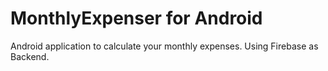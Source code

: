 # MonthlyExpenser for Android

Android application to calculate your monthly expenses. Using Firebase as Backend.
